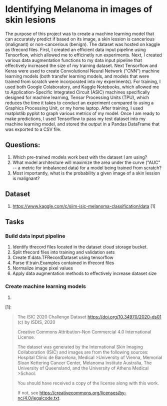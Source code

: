 # Identifying Melanoma in images of skin lesions

The purpose of this project was to create a machine learning model that can accurately predict if based on its image, a skin lession is cancerious (malignant) or non-cancerious (benign). The dataset was hosted on kaggle as tfrecord files. First, I created an efficient data input pipeline using Tensorflow, which allowed me to efficinetly run experiments. Next, I created various data augmentation functions to my data input pipeline that effectively increased the size of my training dataset. Next Tensorflow and Keras were used to create Convolutional Neural Network ("CNN") machine learning models (both transfer learning models, and models that were trained from scratch were incorporated into my experiments). For training, I used both Google Colaboratory, and Kaggle Notebooks, which allowed me to Application-Specific Integrated Circuit (ASIC) machines specifically designed for machine learning, Tensor Processing Units (TPU), which reduces the time it takes to conduct an experiment compared to using a Graphics Processing Unit, or my home laptop. After training, I used matplotlib pyplot to graph various metrics of my model. Once I am ready to make predictions, I used Tensorflow to pass my test dataset into my machine learning model, and stored the output in a Pandas DataFrame that was exported to a CSV file. 

## Questions:
1. Which pre-trained models work best with the dataset I am using?
2. What model architecture will maximize the area under the curve ("AUC" -- a metric for imbalanced data) for a model being trained from scratch?
3. Most importantly, what is the probability a given image of a skin lession is malignant?

## Dataset
1. https://www.kaggle.com/c/siim-isic-melanoma-classification/data [1]

## Tasks

### Build data input pipeline

1. Identify tfrecord files located in the dataset cloud storage bucket.
2. Split tfrecord files into training and validation sets
3. Create tf.data.TFRecordDataset using tensorflow
4. Parse tf.train.Examples contained in tfrecord files
5. Normalize image pixel values
6. Apply data augmentation methods to effectively increase dataset size

### Create machine learning models
1. 









[1]:
>The ISIC 2020 Challenge Dataset https://doi.org/10.34970/2020-ds01 (c) by ISDIS, 2020
>
>Creative Commons Attribution-Non Commercial 4.0 International License.
>
>The dataset was generated by the International Skin Imaging Collaboration (ISIC) and images are from the following sources: Hospital Clínic de Barcelona, Medical >University of Vienna, Memorial Sloan Kettering Cancer Center, Melanoma Institute Australia, The University of Queensland, and the University of Athens Medical >School.
>
>You should have received a copy of the license along with this work.
>
>If not, see https://creativecommons.org/licenses/by-nc/4.0/legalcode.txt.

